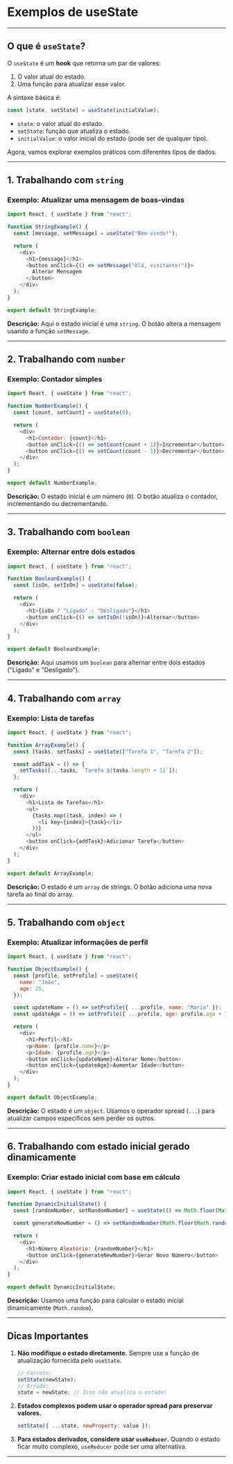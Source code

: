 # Exemplos de useState

---

## O que é `useState`?

O `useState` é um **hook** que retorna um par de valores:
1. O valor atual do estado.
2. Uma função para atualizar esse valor.

A sintaxe básica é:

```javascript
const [state, setState] = useState(initialValue);
```

- `state`: o valor atual do estado.
- `setState`: função que atualiza o estado.
- `initialValue`: o valor inicial do estado (pode ser de qualquer tipo).

Agora, vamos explorar exemplos práticos com diferentes tipos de dados.

---

## 1. Trabalhando com `string`

### Exemplo: Atualizar uma mensagem de boas-vindas

```javascript
import React, { useState } from "react";

function StringExample() {
  const [message, setMessage] = useState("Bem-vindo!");

  return (
    <div>
      <h1>{message}</h1>
      <button onClick={() => setMessage("Olá, visitante!")}>
        Alterar Mensagem
      </button>
    </div>
  );
}

export default StringExample;
```

**Descrição:** Aqui o estado inicial é uma `string`. O botão altera a mensagem usando a função `setMessage`.

---

## 2. Trabalhando com `number`

### Exemplo: Contador simples

```javascript
import React, { useState } from "react";

function NumberExample() {
  const [count, setCount] = useState(0);

  return (
    <div>
      <h1>Contador: {count}</h1>
      <button onClick={() => setCount(count + 1)}>Incrementar</button>
      <button onClick={() => setCount(count - 1)}>Decrementar</button>
    </div>
  );
}

export default NumberExample;
```

**Descrição:** O estado inicial é um número (`0`). O botão atualiza o contador, incrementando ou decrementando.

---

## 3. Trabalhando com `boolean`

### Exemplo: Alternar entre dois estados

```javascript
import React, { useState } from "react";

function BooleanExample() {
  const [isOn, setIsOn] = useState(false);

  return (
    <div>
      <h1>{isOn ? "Ligado" : "Desligado"}</h1>
      <button onClick={() => setIsOn(!isOn)}>Alternar</button>
    </div>
  );
}

export default BooleanExample;
```

**Descrição:** Aqui usamos um `boolean` para alternar entre dois estados ("Ligado" e "Desligado").

---

## 4. Trabalhando com `array`

### Exemplo: Lista de tarefas

```javascript
import React, { useState } from "react";

function ArrayExample() {
  const [tasks, setTasks] = useState(["Tarefa 1", "Tarefa 2"]);

  const addTask = () => {
    setTasks([...tasks, `Tarefa ${tasks.length + 1}`]);
  };

  return (
    <div>
      <h1>Lista de Tarefas</h1>
      <ul>
        {tasks.map((task, index) => (
          <li key={index}>{task}</li>
        ))}
      </ul>
      <button onClick={addTask}>Adicionar Tarefa</button>
    </div>
  );
}

export default ArrayExample;
```

**Descrição:** O estado é um `array` de strings. O botão adiciona uma nova tarefa ao final do array.

---

## 5. Trabalhando com `object`

### Exemplo: Atualizar informações de perfil

```javascript
import React, { useState } from "react";

function ObjectExample() {
  const [profile, setProfile] = useState({
    name: "João",
    age: 25,
  });

  const updateName = () => setProfile({ ...profile, name: "Maria" });
  const updateAge = () => setProfile({ ...profile, age: profile.age + 1 });

  return (
    <div>
      <h1>Perfil</h1>
      <p>Nome: {profile.name}</p>
      <p>Idade: {profile.age}</p>
      <button onClick={updateName}>Alterar Nome</button>
      <button onClick={updateAge}>Aumentar Idade</button>
    </div>
  );
}

export default ObjectExample;
```

**Descrição:** O estado é um `object`. Usamos o operador spread (`...`) para atualizar campos específicos sem perder os outros.

---

## 6. Trabalhando com estado inicial gerado dinamicamente

### Exemplo: Criar estado inicial com base em cálculo

```javascript
import React, { useState } from "react";

function DynamicInitialState() {
  const [randomNumber, setRandomNumber] = useState(() => Math.floor(Math.random() * 100));

  const generateNewNumber = () => setRandomNumber(Math.floor(Math.random() * 100));

  return (
    <div>
      <h1>Número Aleatório: {randomNumber}</h1>
      <button onClick={generateNewNumber}>Gerar Novo Número</button>
    </div>
  );
}

export default DynamicInitialState;
```

**Descrição:** Usamos uma função para calcular o estado inicial dinamicamente (`Math.random`).

---

## Dicas Importantes

1. **Não modifique o estado diretamente.** Sempre use a função de atualização fornecida pelo `useState`.
   ```javascript
   // Correto:
   setState(newState);
   // Errado:
   state = newState; // Isso não atualiza o estado!
   ```
2. **Estados complexos podem usar o operador spread para preservar valores.**
   ```javascript
   setState({ ...state, newProperty: value });
   ```
3. **Para estados derivados, considere usar `useReducer`.** Quando o estado ficar muito complexo, `useReducer` pode ser uma alternativa.

---
